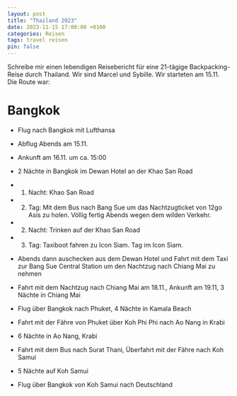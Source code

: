 ```yaml
---
layout: post
title: "Thailand 2023"
date: 2023-11-15 17:00:00 +0100
categories: Reisen
tags: travel reisen
pin: false
---
```


Schreibe mir einen lebendigen Reisebericht für eine 21-tägige Backpacking-Reise durch Thailand. Wir sind Marcel und Sybille. Wir starteten am 15.11. Die Route war: 

# Bangkok
- Flug nach Bangkok mit Lufthansa
- Abflug Abends am 15.11.
- Ankunft am 16.11. um ca. 15:00
- 2 Nächte in Bangkok im Dewan Hotel an der Khao San Road
- 1. Nacht: Khao San Road 
- 2. Tag: Mit dem Bus nach Bang Sue um das Nachtzugticket von 12go Asis zu holen. Völlig fertig Abends wegen dem wilden Verkehr.
- 2. Nacht: Trinken auf der Khao San Road
- 3. Tag: Taxiboot fahren zu Icon Siam. Tag im Icon Siam.
- Abends dann auschecken aus dem Dewan Hotel und Fahrt mit dem Taxi zur Bang Sue Central Station um den Nachtzug nach Chiang Mai zu nehmen

- Fahrt mit dem Nachtzug nach Chiang Mai am 18.11., Ankunft am 19.11, 3 Nächte in Chiang Mai
- Flug über Bangkok nach Phuket, 4 Nächte in Kamala Beach
- Fahrt mit der Fähre von Phuket über Koh Phi Phi nach Ao Nang in Krabi
- 6 Nächte in Ao Nang, Krabi
- Fahrt mit dem Bus nach Surat Thani, Überfahrt mit der Fähre nach Koh Samui
- 5 Nächte auf Koh Samui
- Flug über Bangkok von Koh Samui nach Deutschland
